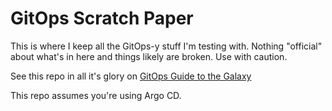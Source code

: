 # GitOps Scratch Paper

This is where I keep all the GitOps-y stuff I'm testing with. Nothing
"official" about what's in here and things likely are broken. Use with
caution.

See this repo in all it's glory on  [GitOps Guide to the Galaxy](https://red.ht/gitops)

This repo assumes you're using Argo CD.
